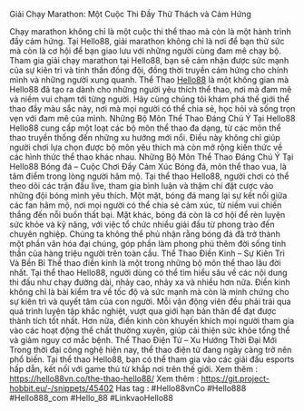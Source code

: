 Giải Chạy Marathon: Một Cuộc Thi Đầy Thử Thách và Cảm Hứng

Chạy marathon không chỉ là một cuộc thi thể thao mà còn là một hành trình đầy cảm hứng. Tại Hello88, giải marathon không chỉ là nơi để bạn thử sức mà còn là cơ hội để bạn giao lưu với những người cùng đam mê chạy bộ. Tham gia giải chạy marathon tại Hello88, bạn sẽ cảm nhận được sức mạnh của sự kiên trì và tinh thần đồng đội, đồng thời truyền cảm hứng cho chính mình và những người xung quanh.
Thể Thao [Hello88](https://hello88vn.co/) là một không gian mà Hello88 đã tạo ra dành cho những người yêu thích thể thao, nơi mà đam mê và niềm vui chạm tới từng người. Hãy cùng chúng tôi khám phá thế giới thể thao đầy màu sắc này, nơi mà mọi người có thể chia sẻ, học hỏi và sống trọn vẹn với đam mê của mình.
Những Bộ Môn Thể Thao Đáng Chú Ý Tại Hello88
Hello88 cung cấp một loạt các bộ môn thể thao đa dạng, từ các môn thể thao truyền thống đến những xu hướng mới nổi. Điều này không chỉ giúp người chơi lựa chọn được bộ môn yêu thích mà còn mở rộng kiến thức về các hình thức thể thao khác nhau.
Những Bộ Môn Thể Thao Đáng Chú Ý Tại Hello88
Bóng đá – Cuộc Chơi Đầy Cảm Xúc
Bóng đá, môn thể thao vua, là tâm điểm trong lòng người hâm mộ. Tại thể thao Hello88, người chơi có thể theo dõi các trận đấu live, tham gia bình luận và thậm chí đặt cược vào những đội bóng mình yêu thích.
Một mặt, bóng đá mang lại sự kết nối giữa các fan hâm mộ, nơi mọi người có thể chia sẻ cảm xúc, từ niềm vui chiến thắng đến nỗi buồn thất bại. Mặt khác, bóng đá còn là cơ hội để rèn luyện sức khỏe và kỹ năng, với việc tổ chức nhiều giải đấu từ phong trào đến chuyên nghiệp.
Chúng ta không thể phủ nhận rằng bóng đá đã trở thành một phần văn hóa đại chúng, góp phần làm phong phú thêm đời sống tinh thần của hàng triệu người trên toàn cầu.
Thể Thao Điền Kinh – Sự Kiên Trì Và Bền Bỉ
Thể thao điền kinh là một trong những bộ môn thể thao lâu đời nhất. Tại thể thao Hello88, người dùng có thể tìm hiểu sâu về các nội dung thi đấu như chạy đường dài, nhảy cao, nhảy xa và nhiều hơn nữa.
Điền kinh không chỉ là bài kiểm tra về tốc độ và sức mạnh mà còn là minh chứng cho sự kiên trì và quyết tâm của con người. Mỗi vận động viên đều phải trải qua quá trình luyện tập khắc nghiệt, vượt qua giới hạn bản thân để đạt được thành tích tốt nhất.
Hơn nữa, điền kinh còn khuyến khích mọi người tham gia vào các hoạt động thể chất thường xuyên, giúp cải thiện sức khỏe tổng thể và giảm nguy cơ mắc bệnh.
Thể Thao Điện Tử – Xu Hướng Thời Đại Mới
Trong thời đại công nghệ hiện nay, thể thao điện tử đang ngày càng trở nên phổ biến. Tại thể thao Hello88, bạn có thể tham gia vào các giải đấu esports hấp dẫn, kết nối với game thủ từ khắp nơi trên thế giới.
Xem thêm : https://hello88vn.co/the-thao-hello88/
Xem thêm : https://git.project-hobbit.eu/-/snippets/45402
Has tag : #Hello88vnCo #Hello888 #Hello888_com #Hello_88 #LinkvaoHello88

